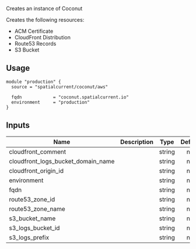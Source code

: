 <!-- BEGINNING OF PRE-COMMIT-TERRAFORM DOCS HOOK -->
Creates an instance of Coconut

Creates the following resources:

* ACM Certificate
* CloudFront Distribution
* Route53 Records
* S3 Bucket

## Usage

```hcl
module "production" {
  source = "spatialcurrent/coconut/aws"

  fqdn            = "coconut.spatialcurrent.io"
  environment     = "production"
}
```

## Inputs

| Name | Description | Type | Default | Required |
|------|-------------|:----:|:-----:|:-----:|
| cloudfront\_comment |  | string | n/a | yes |
| cloudfront\_logs\_bucket\_domain\_name |  | string | n/a | yes |
| cloudfront\_origin\_id |  | string | n/a | yes |
| environment |  | string | n/a | yes |
| fqdn |  | string | n/a | yes |
| route53\_zone\_id |  | string | n/a | yes |
| route53\_zone\_name |  | string | n/a | yes |
| s3\_bucket\_name |  | string | n/a | yes |
| s3\_logs\_bucket\_id |  | string | n/a | yes |
| s3\_logs\_prefix |  | string | n/a | yes |

<!-- END OF PRE-COMMIT-TERRAFORM DOCS HOOK -->
